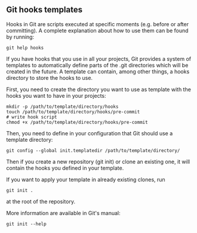 ## Git hooks templates

Hooks in Git are scripts executed at specific moments (e.g. before or after
committing). A complete explanation about how to use them can be found by
running:

	git help hooks

If you have hooks that you use in all your projects, Git provides a system of
templates to automatically define parts of the .git directories which will be
created in the future. A template can contain, among other things, a hooks
directory to store the hooks to use.

First, you need to create the directory you want to use as template with the
hooks you want to have in your projects:

	mkdir -p /path/to/template/directory/hooks
	touch /path/to/template/directory/hooks/pre-commit
	# write hook script
	chmod +x /path/to/template/directory/hooks/pre-commit

Then, you need to define in your configuration that Git should use a template
directory:

	git config --global init.templatedir /path/to/template/directory/

Then if you create a new repository (git init) or clone an existing one, it will
contain the hooks you defined in your template.

If you want to apply your template in already existing clones, run

	git init .

at the root of the repository.

More information are available in Git's manual:

	git init --help
